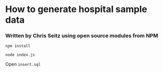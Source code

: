 # How to generate hospital sample data

### Written by Chris Seitz using open source modules from NPM

```
npm install
```

```
node index.js
```

Open `insert.sql`
